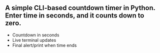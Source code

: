 ## A simple CLI-based countdown timer in Python. Enter time in seconds, and it counts down to zero.
- Countdown in seconds
- Live terminal updates
- Final alert/print when time ends
